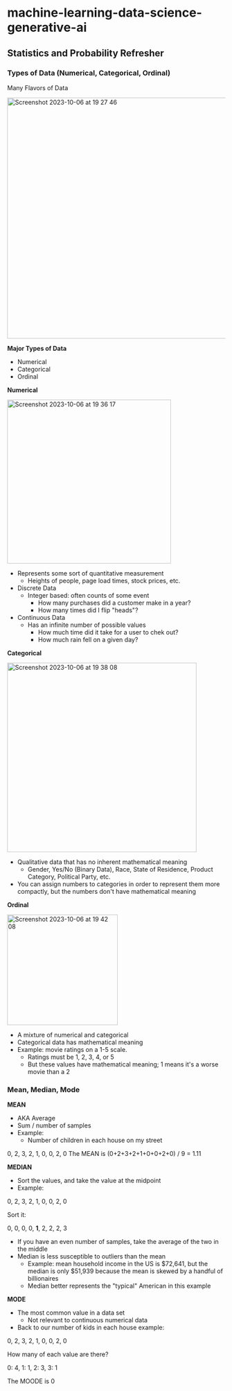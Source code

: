 # machine-learning-data-science-generative-ai

## Statistics and Probability Refresher

### Types of Data (Numerical, Categorical, Ordinal)

Many Flavors of Data

<img width="556" alt="Screenshot 2023-10-06 at 19 27 46" src="https://github.com/CEAC33/machine-learning-data-science-generative-ai/assets/51218415/d4cb6f04-6634-445b-ad5b-66689bd4d58e">

**Major Types of Data**
- Numerical
- Categorical
- Ordinal

**Numerical**

<img width="378" alt="Screenshot 2023-10-06 at 19 36 17" src="https://github.com/CEAC33/machine-learning-data-science-generative-ai/assets/51218415/73396f48-9c10-47cd-8eaa-95c9aa5ff4bf">

- Represents some sort of quantitative measurement
  - Heights of people, page load times, stock prices, etc.
- Discrete Data
  - Integer based: often counts of some event
    - How many purchases did a customer make in a year?
    - How many times did I flip "heads"?
- Continuous Data
  - Has an infinite number of possible values
    - How much time did it take for a user to chek out?
    - How much rain fell on a given day?

**Categorical**

<img width="437" alt="Screenshot 2023-10-06 at 19 38 08" src="https://github.com/CEAC33/machine-learning-data-science-generative-ai/assets/51218415/b109acfd-2ab7-43c5-8de5-36004a284653">

- Qualitative data that has no inherent mathematical meaning
  - Gender, Yes/No (Binary Data), Race, State of Residence, Product Category, Political Party, etc.
- You can assign numbers to categories in order to represent them more compactly, but the numbers don't have mathematical meaning

**Ordinal**

<img width="255" alt="Screenshot 2023-10-06 at 19 42 08" src="https://github.com/CEAC33/machine-learning-data-science-generative-ai/assets/51218415/7d367d38-4594-4308-8716-89cb48f58932">

- A mixture of numerical and categorical
- Categorical data has mathematical meaning
- Example: movie ratings on a 1-5 scale.
  - Ratings must be 1, 2, 3, 4, or 5
  - But these values have mathematical meaning; 1 means it's a worse movie than a 2

### Mean, Median, Mode

**MEAN**

- AKA Average
- Sum / number of samples
- Example:
  - Number of children in each house on my street
    
0, 2, 3, 2, 1, 0, 0, 2, 0
The MEAN is (0+2+3+2+1+0+0+2+0) / 9 = 1.11

**MEDIAN**

- Sort the values, and take the value at the midpoint
- Example:

0, 2, 3, 2, 1, 0, 0, 2, 0

Sort it:

0, 0, 0, 0, **1**, 2, 2, 2, 3

- If you have an even number of samples, take the average of the two in the middle
- Median is less susceptible to outliers than the mean
  - Example: mean household income in the US is $72,641, but the median is only $51,939 because the mean is skewed by a handful of billionaires
  - Median better represents the "typical" American in this example

**MODE**

- The most common value in a data set
  - Not relevant to continuous numerical data
- Back to our number of kids in each house example:

0, 2, 3, 2, 1, 0, 0, 2, 0

How many of each value are there?

0: 4, 1: 1, 2: 3, 3: 1

The MOODE is 0


